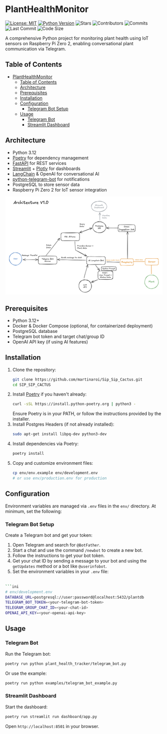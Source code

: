 # PlantHealthMonitor

[![License: MIT](https://img.shields.io/badge/License-MIT-blue.svg)](LICENSE)
[![Python Version](https://img.shields.io/badge/python-3.12-blue.svg)](https://www.python.org/downloads/release/python-3120/)
![Stars](https://img.shields.io/github/stars/martinaroi/Sip_Sip_Cactus?style=social)
![Contributors](https://img.shields.io/github/contributors/martinaroi/Sip_Sip_Cactus)
![Commits](https://img.shields.io/github/commit-activity/m/martinaroi/Sip_Sip_Cactus)
![Last Commit](https://img.shields.io/github/last-commit/martinaroi/Sip_Sip_Cactus)
![Code Size](https://img.shields.io/github/languages/code-size/martinaroi/Sip_Sip_Cactus)

A comprehensive Python project for monitoring plant health using IoT sensors on Raspberry Pi Zero 2, enabling conversational plant communication via Telegram.

## Table of Contents

- [PlantHealthMonitor](#planthealthmonitor)
  - [Table of Contents](#table-of-contents)
  - [Architecture](#architecture)
  - [Prerequisites](#prerequisites)
  - [Installation](#installation)
  - [Configuration](#configuration)
    - [Telegram Bot Setup](#telegram-bot-setup)
  - [Usage](#usage)
    - [Telegram Bot](#telegram-bot)
    - [Streamlit Dashboard](#streamlit-dashboard)


## Architecture

- Python 3.12
- [Poetry](https://python-poetry.org/) for dependency management
- [FastAPI](https://fastapi.tiangolo.com/) for REST services
- [Streamlit](https://streamlit.io/) + [Plotly](https://plotly.com/) for dashboards
- [LangChain](https://langchain.com/) & OpenAI for conversational AI
- [python-telegram-bot](https://github.com/python-telegram-bot/python-telegram-bot) for notifications
- PostgreSQL to store sensor data
- Raspberry Pi Zero 2 for IoT sensor integration

![Architecture Diagram](./docs/architecture_diagram.png)

## Prerequisites

- Python 3.12+
- Docker & Docker Compose (optional, for containerized deployment)
- PostgreSQL database
- Telegram bot token and target chat/group ID
- OpenAI API key (if using AI features)

## Installation

1. Clone the repository:
   ```bash
   git clone https://github.com/martinaroi/Sip_Sip_Cactus.git
   cd SIP_SIP_CACTUS
   ```
2. Install [Poetry](https://python-poetry.org/docs/#installation) if you haven't already:
   ```bash
   curl -sSL https://install.python-poetry.org | python3 -
   ```
   Ensure Poetry is in your PATH, or follow the instructions provided by the installer.
3. Install Postgres Headers (if not already installed):
   ```bash
   sudo apt-get install libpq-dev python3-dev
   ```
4. Install dependencies via Poetry:
   ```bash
   poetry install
   ```
5. Copy and customize environment files:
   ```bash
   cp env/env.example env/development.env
   # or use env/production.env for production
   ```

## Configuration

Environment variables are managed via `.env` files in the `env/` directory. At minimum, set the following:

### Telegram Bot Setup
Create a Telegram bot and get your token:
1. Open Telegram and search for `@BotFather`.
2. Start a chat and use the command `/newbot` to create a new bot.
3. Follow the instructions to get your bot token.
4. Get your chat ID by sending a message to your bot and using the `getUpdates` method or a bot like `@userinfobot`.
5. Set the environment variables in your `.env` file:

```bash

```ini
# env/development.env
DATABASE_URL=postgresql://user:password@localhost:5432/plantdb
TELEGRAM_BOT_TOKEN=<your-telegram-bot-token>
TELEGRAM_GROUP_CHAT_ID=<your-chat-id>
OPENAI_API_KEY=<your-openai-api-key>
```

## Usage

### Telegram Bot

Run the Telegram bot:
```bash
poetry run python plant_health_tracker/telegram_bot.py
```
Or use the example:
```bash
poetry run python examples/telegram_bot_example.py
```

### Streamlit Dashboard

Start the dashboard:
```bash
poetry run streamlit run dashboard/app.py
```
Open `http://localhost:8501` in your browser.
